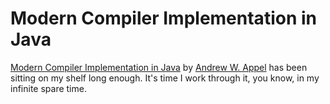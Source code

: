 Modern Compiler Implementation in Java
======================================

[Modern Compiler Implementation in Java](http://www.cs.princeton.edu/~appel/modern/java/) by [Andrew W. Appel](http://www.cs.princeton.edu/~appel) has been sitting on my shelf long enough. It's time I work through it, you know, in my infinite spare time.
